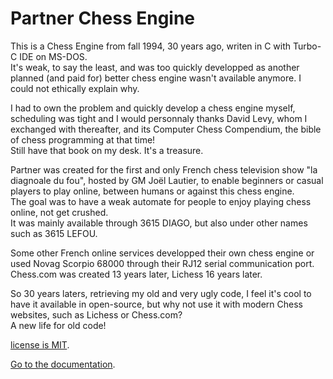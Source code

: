 # Partner Chess Engine

This is a Chess Engine from fall 1994, 30 years ago, writen in C with Turbo-C IDE on MS-DOS.<br/>
It's weak, to say the least, and was too quickly developped as another planned (and paid for) better chess engine wasn't available anymore. I could not ethically explain why.

I had to own the problem and quickly develop a chess engine myself, scheduling was tight and I would personnaly thanks David Levy, whom I exchanged with thereafter, and its Computer Chess Compendium, the bible of chess programming at that time!<br/>
Still have that book on my desk. It's a treasure.

Partner was created for the first and only French chess television show "la diagnoale du fou", hosted by GM Joël Lautier, to enable beginners or casual players to play online, between humans or against this chess engine.<br/>
The goal was to have a weak automate for people to enjoy playing chess online, not get crushed.<br/>
It was mainly available through 3615 DIAGO, but also under other names such as 3615 LEFOU.

Some other French online services developped their own chess engine or used Novag Scorpio 68000 through their RJ12 serial communication port.<br/>
Chess.com was created 13 years later, Lichess 16 years later.

So 30 years laters, retrieving my old and very ugly code, I feel it's cool to have it available in open-source, but why not use it with modern Chess websites, such as Lichess or Chess.com?<br/>
A new life for old code!


[license is MIT](./LICENSE).<br/>

[Go to the documentation](./doc/README.md).
